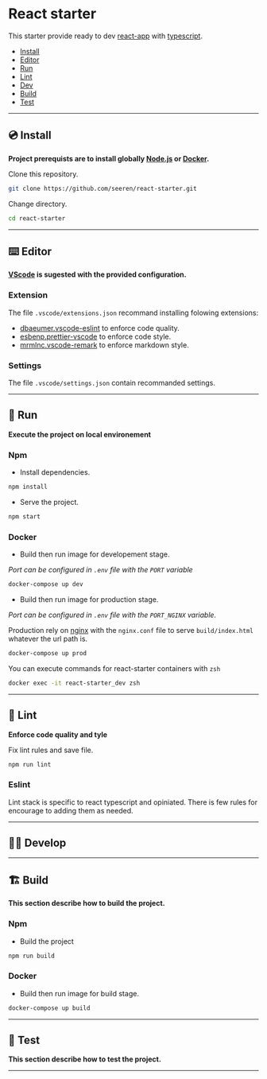 # React starter

This starter provide ready to dev [react-app](https://create-react-app.dev/) with [typescript](https://www.typescriptlang.org/).

-   [Install](#💿-install)
-   [Editor](#⌨️-ide)
-   [Run](#🚀-run)
-   [Lint](#📐-lint)
-   [Dev](#👨‍💻-develop)
-   [Build](#🏗️-build)
-   [Test](#🧪-test)

* * *

## 💿 Install

**Project prerequists are to install globally [Node.js](https://nodejs.org/en/) or [Docker](https://www.docker.com/).**

Clone this repository.

```bash
git clone https://github.com/seeren/react-starter.git
```

Change directory.

```bash
cd react-starter
```

* * *

## ⌨️ Editor

**[VScode](https://code.visualstudio.com/) is sugested with the provided configuration.**

### Extension

The file `.vscode/extensions.json` recommand installing folowing extensions:

-   [dbaeumer.vscode-eslint](https://marketplace.visualstudio.com/items?itemName=dbaeumer.vscode-eslint) to enforce code quality.
-   [esbenp.prettier-vscode](https://marketplace.visualstudio.com/items?itemName=esbenp.prettier-vscode) to enforce code style.
-   [mrmlnc.vscode-remark](https://marketplace.visualstudio.com/items?itemName=mrmlnc.vscode-remark) to enforce markdown style.

### Settings

The file `.vscode/settings.json` contain recommanded settings.

* * *

## 🚀 Run

**Execute the project on local environement**

### Npm

-   Install dependencies.

```bash
npm install
```

-   Serve the project.

```bash
npm start
```

### Docker

-   Build then run image for developement stage.

_Port can be configured in `.env` file with the `PORT` variable_

```bash
docker-compose up dev
```

-   Build then run image for production stage.

_Port can be configured in `.env` file with the `PORT_NGINX` variable._

Production rely on [nginx](https://www.nginx.com/) with the `nginx.conf` file to serve `build/index.html` whatever the url path is.

```bash
docker-compose up prod
```

You can execute commands for react-starter containers with `zsh`

```bash
docker exec -it react-starter_dev zsh
```

* * *

## 📐 Lint

**Enforce code quality and tyle**

Fix lint rules and save file.

```bash
npm run lint
```

### Eslint

Lint stack is specific to react typescript and opiniated. There is few rules for encourage to adding them as needed.

* * *

## 👨‍💻 Develop

* * *

## 🏗️ Build

**This section describe how to build the project.**

### Npm

-   Build the project

```bash
npm run build
```

### Docker

-   Build then run image for build stage.

```bash
docker-compose up build
```

* * *

## 🧪 Test

**This section describe how to test the project.**


* * *
